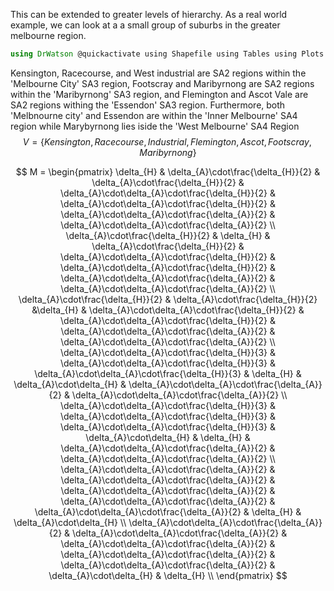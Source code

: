 This can be extended to greater levels of hierarchy. As a real world example, we can look at a a small group of suburbs in the greater melbourne region.


```julia
using DrWatson @quickactivate using Shapefile using Tables using Plots include(srcdir("SpatialSEIR_module.jl")) using .SpatialSEIRutils.MixingMatrices AUS_SA2_SHP = Shapefile.Table(datadir("ASGS_GDA2020/SA2_2021_AUST_SHP_GDA2020/SA2_2021_AUST_GDA2020.shp")) GMelb_SA2_SHP = Tables.subset(AUS_SA2_SHP, AUS_SA2_SHP.GCC_NAME21 .== "Greater Melbourne") SA_Codes = MixingMatrices.getCodes(GMelb_SA2_SHP) SA2_names = GMelb_SA2_SHP.SA2_NAME21 Demo = Tables.subset(GMelb_SA2_SHP, findall( x -> ( x == "Flemington" || x == "Ascot Vale" || x == "West Melbourne - Industrial" || x == "Flemington Racecourse" || x == "Kensington (Vic.)" || x == "Footscray"|| x == "Maribyrnong"), SA2_names)) SA3_cols = Dict(zip(Demo.SA3_NAME21|>unique, palette(:tab10, Demo.SA3_CODE21|>unique) )) plot(Demo.geometry, color = collect(Demo.SA3_NAME21.|> x -> get(SA3_cols, x, "null"))')
```

Kensington, Racecourse, and West industrial are SA2 regions within the 'Melbourne City' SA3 region, Footscray and Maribyrnong are SA2 regions within the 'Maribyrnong' SA3 region, and Flemington and Ascot Vale are SA2 regions withing the 'Essendon' SA3 region. Furthermore, both 'Melbnourne city' and Essendon are within the 'Inner Melbourne' SA4 region while Marybyrnong lies iside the 'West Melbourne' SA4 Region $$ V = \{Kensington, Racecourse, Industrial, Flemington, Ascot, Footscray, Maribyrnong \} $$

$$ M = \begin{pmatrix} \delta_{H} & \delta_{A}\cdot\frac{\delta_{H}}{2} & \delta_{A}\cdot\frac{\delta_{H}}{2} & \delta_{A}\cdot\delta_{A}\cdot\frac{\delta_{H}}{2} & \delta_{A}\cdot\delta_{A}\cdot\frac{\delta_{H}}{2} & \delta_{A}\cdot\delta_{A}\cdot\frac{\delta_{A}}{2} & \delta_{A}\cdot\delta_{A}\cdot\frac{\delta_{A}}{2} \\ \delta_{A}\cdot\frac{\delta_{H}}{2} & \delta_{H} & \delta_{A}\cdot\frac{\delta_{H}}{2} & \delta_{A}\cdot\delta_{A}\cdot\frac{\delta_{H}}{2} & \delta_{A}\cdot\delta_{A}\cdot\frac{\delta_{H}}{2} & \delta_{A}\cdot\delta_{A}\cdot\frac{\delta_{A}}{2} & \delta_{A}\cdot\delta_{A}\cdot\frac{\delta_{A}}{2} \\ \delta_{A}\cdot\frac{\delta_{H}}{2} & \delta_{A}\cdot\frac{\delta_{H}}{2} &\delta_{H} & \delta_{A}\cdot\delta_{A}\cdot\frac{\delta_{H}}{2} & \delta_{A}\cdot\delta_{A}\cdot\frac{\delta_{H}}{2} & \delta_{A}\cdot\delta_{A}\cdot\frac{\delta_{A}}{2} & \delta_{A}\cdot\delta_{A}\cdot\frac{\delta_{A}}{2} \\ \delta_{A}\cdot\delta_{A}\cdot\frac{\delta_{H}}{3} & \delta_{A}\cdot\delta_{A}\cdot\frac{\delta_{H}}{3} & \delta_{A}\cdot\delta_{A}\cdot\frac{\delta_{H}}{3} & \delta_{H} & \delta_{A}\cdot\delta_{H} & \delta_{A}\cdot\delta_{A}\cdot\frac{\delta_{A}}{2} & \delta_{A}\cdot\delta_{A}\cdot\frac{\delta_{A}}{2} \\ \delta_{A}\cdot\delta_{A}\cdot\frac{\delta_{H}}{3} & \delta_{A}\cdot\delta_{A}\cdot\frac{\delta_{H}}{3} & \delta_{A}\cdot\delta_{A}\cdot\frac{\delta_{H}}{3} & \delta_{A}\cdot\delta_{H} & \delta_{H} & \delta_{A}\cdot\delta_{A}\cdot\frac{\delta_{A}}{2} & \delta_{A}\cdot\delta_{A}\cdot\frac{\delta_{A}}{2} \\ \delta_{A}\cdot\delta_{A}\cdot\frac{\delta_{A}}{2} & \delta_{A}\cdot\delta_{A}\cdot\frac{\delta_{A}}{2} & \delta_{A}\cdot\delta_{A}\cdot\frac{\delta_{A}}{2} & \delta_{A}\cdot\delta_{A}\cdot\frac{\delta_{A}}{2} & \delta_{A}\cdot\delta_{A}\cdot\frac{\delta_{A}}{2} & \delta_{H} & \delta_{A}\cdot\delta_{H} \\ \delta_{A}\cdot\delta_{A}\cdot\frac{\delta_{A}}{2} & \delta_{A}\cdot\delta_{A}\cdot\frac{\delta_{A}}{2} & \delta_{A}\cdot\delta_{A}\cdot\frac{\delta_{A}}{2} & \delta_{A}\cdot\delta_{A}\cdot\frac{\delta_{A}}{2} & \delta_{A}\cdot\delta_{A}\cdot\frac{\delta_{A}}{2} & \delta_{A}\cdot\delta_{H} & \delta_{H} \\ \end{pmatrix} $$
